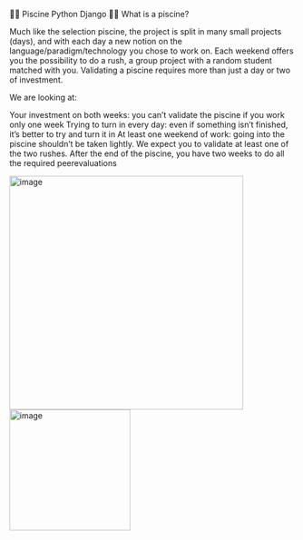 🏊‍♂️ Piscine Python Django
🏊‍♂️ What is a piscine?

Much like the selection piscine, the project is split in many small projects (days), and with each day a new notion on the language/paradigm/technology you chose to work on. Each weekend offers you the possibility to do a rush, a group project with a random student matched with you. Validating a piscine requires more than just a day or two of investment.

We are looking at:

Your investment on both weeks: you can’t validate the piscine if you work only one week
Trying to turn in every day: even if something isn’t finished, it’s better to try and turn it in
At least one weekend of work: going into the piscine shouldn’t be taken lightly. We expect you to validate at least one of the two rushes.
After the end of the piscine, you have two weeks to do all the required peerevaluations


<img width="412" alt="image" src="https://user-images.githubusercontent.com/42266439/135777911-fe5e1a2a-76b2-4a9f-839c-d5c95096b47c.png">
<img width="213" alt="image" src="https://user-images.githubusercontent.com/42266439/135777851-7c3bac13-83ae-4cb5-8350-878a9e99f7e6.png">
